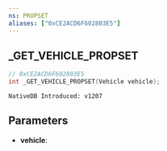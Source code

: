 ```yaml
---
ns: PROPSET
aliases: ["0xCE2ACD6F602803E5"]
---
```

## _GET_VEHICLE_PROPSET

```c
// 0xCE2ACD6F602803E5
int _GET_VEHICLE_PROPSET(Vehicle vehicle);
```

```
NativeDB Introduced: v1207
```

## Parameters
* **vehicle**:
